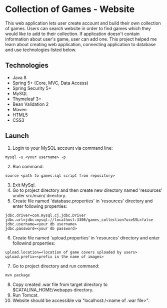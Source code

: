 # Collection of Games - Website
This web application lets user create account and build their own collection of games. Users can search website in order to find games which they would like to add to their collection. If application doesn't contain information about user's game, user can add one. This project helped me learn about creating web application, connecting application to database and use technologies listed below.
## Technologies
* Java 8
* Spring 5+ (Core, MVC, Data Access)
* Spring Security 5+
* MySQL
* Thymeleaf 3+
* Bean Validation 2
* Maven
* HTML5
* CSS3
## Launch
1. Login to your MySQL account via command line:
```
mysql -u <your username> -p
```
2. Run command:
```
source <path to games.sql script from repository>
```
3. Exit MySql.
4. Go to project directory and then create new directory named 'resources' under src/main/ directory.
5. Create file named 'database.properties' in 'resources' directory and enter following properties:
```
jdbc.driver=com.mysql.cj.jdbc.Driver
jdbc.url=jdbc:mysql://localhost:3306/games_collection?useSSL=false
jdbc.username=<your db username>
jdbc.password=<your db password>
```
6. Create file named 'upload.properties' in 'resources' directory and enter followind properties:
```
upload.location=<location of game covers uploaded by users>
upload.prefix=<prefix in the name of images>
```
7. Go to project directory and run command:
```
mvn package
```
8. Copy created .war file from target directory to $CATALINA_HOME/webapps directory.
9. Run Tomcat.
10. Website should be accessible via "localhost:<tomcat port number>/<name of .war file>".
